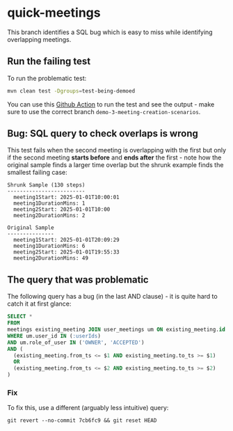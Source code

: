 # quick-meetings

This branch identifies a SQL bug which is easy to miss while identifying overlapping meetings.

## Run the failing test

To run the problematic test:

```bash
mvn clean test -Dgroups=test-being-demoed
```

You can use this [Github Action](https://github.com/mourjo/quick-meetings/actions/workflows/test-being-demoed.yml) 
to run the test and see the output - make sure to use the correct branch `demo-3-meeting-creation-scenarios`.


## Bug: SQL query to check overlaps is wrong

This test fails when the second meeting is overlapping with the first but only if the 
second meeting **starts before** and **ends after** the first - note how the original
sample finds a larger time overlap but the shrunk example finds the smallest failing 
case:

```
Shrunk Sample (130 steps)
-------------------------
  meeting1Start: 2025-01-01T10:00:01
  meeting1DurationMins: 1
  meeting2Start: 2025-01-01T10:00
  meeting2DurationMins: 2

Original Sample
---------------
  meeting1Start: 2025-01-01T20:09:29
  meeting1DurationMins: 6
  meeting2Start: 2025-01-01T19:55:33
  meeting2DurationMins: 49
```

## The query that was problematic
The following query has a bug (in the last AND clause) - it is quite hard to catch it at first glance:

```sql
SELECT *
FROM
meetings existing_meeting JOIN user_meetings um ON existing_meeting.id = um.meeting_id
WHERE um.user_id IN (:userIds)
AND um.role_of_user IN ('OWNER', 'ACCEPTED')
AND (
  (existing_meeting.from_ts <= $1 AND existing_meeting.to_ts >= $1)
  OR
  (existing_meeting.from_ts <= $2 AND existing_meeting.to_ts >= $2)
)
```

### Fix

To fix this, use a different (arguably less intuitive) query:

```
git revert --no-commit 7cb6fc9 && git reset HEAD
```
